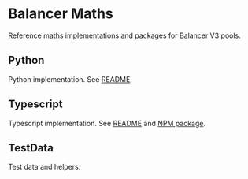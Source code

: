 # Balancer Maths

Reference maths implementations and packages for Balancer V3 pools.

## Python

Python implementation. See [README](./python/README.md).

## Typescript

Typescript implementation. See [README](./testData/README.md) and [NPM package](https://www.npmjs.com/package/@balancer-labs/balancer-maths).

## TestData

Test data and helpers.